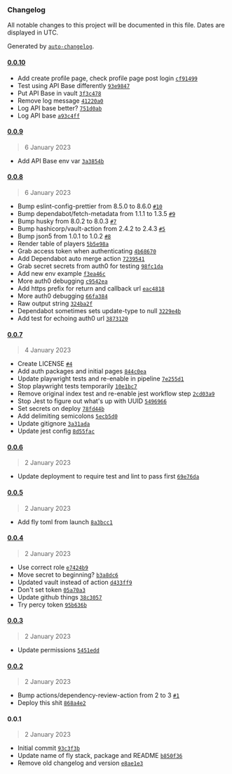 ### Changelog

All notable changes to this project will be documented in this file. Dates are displayed in UTC.

Generated by [`auto-changelog`](https://github.com/CookPete/auto-changelog).

#### [0.0.10](https://github.com/RBC-Digital-Ltd/draft-fantasy-platform-frontend-remix/compare/0.0.9...0.0.10)

- Add create profile page, check profile page post login [`cf91499`](https://github.com/RBC-Digital-Ltd/draft-fantasy-platform-frontend-remix/commit/cf914996a808ff8e25e42d0ba75970b90f555496)
- Test using API Base differently [`93e9847`](https://github.com/RBC-Digital-Ltd/draft-fantasy-platform-frontend-remix/commit/93e984792ca90eccdfda5e08e3d2ddd84fe20186)
- Put API Base in vault [`3f3c478`](https://github.com/RBC-Digital-Ltd/draft-fantasy-platform-frontend-remix/commit/3f3c478c0dcb4ee7ce2cd51206c1ae2fc49dfec5)
- Remove log message [`41220a0`](https://github.com/RBC-Digital-Ltd/draft-fantasy-platform-frontend-remix/commit/41220a0ca2c08079aafba07b8351ffb6460bd25f)
- Log API base better? [`751d0ab`](https://github.com/RBC-Digital-Ltd/draft-fantasy-platform-frontend-remix/commit/751d0aba5a6aae02beab2a6c1236c220d2d26a02)
- Log API base [`a93c4ff`](https://github.com/RBC-Digital-Ltd/draft-fantasy-platform-frontend-remix/commit/a93c4ffb9df48755925be012af7a4dd1c34e0f62)

#### [0.0.9](https://github.com/RBC-Digital-Ltd/draft-fantasy-platform-frontend-remix/compare/0.0.8...0.0.9)

> 6 January 2023

- Add API Base env var [`3a3854b`](https://github.com/RBC-Digital-Ltd/draft-fantasy-platform-frontend-remix/commit/3a3854b34a0b94d55a1f0de877f5fac8d9aed479)

#### [0.0.8](https://github.com/RBC-Digital-Ltd/draft-fantasy-platform-frontend-remix/compare/0.0.7...0.0.8)

> 6 January 2023

- Bump eslint-config-prettier from 8.5.0 to 8.6.0 [`#10`](https://github.com/RBC-Digital-Ltd/draft-fantasy-platform-frontend-remix/pull/10)
- Bump dependabot/fetch-metadata from 1.1.1 to 1.3.5 [`#9`](https://github.com/RBC-Digital-Ltd/draft-fantasy-platform-frontend-remix/pull/9)
- Bump husky from 8.0.2 to 8.0.3 [`#7`](https://github.com/RBC-Digital-Ltd/draft-fantasy-platform-frontend-remix/pull/7)
- Bump hashicorp/vault-action from 2.4.2 to 2.4.3 [`#5`](https://github.com/RBC-Digital-Ltd/draft-fantasy-platform-frontend-remix/pull/5)
- Bump json5 from 1.0.1 to 1.0.2 [`#8`](https://github.com/RBC-Digital-Ltd/draft-fantasy-platform-frontend-remix/pull/8)
- Render table of players [`5b5e98a`](https://github.com/RBC-Digital-Ltd/draft-fantasy-platform-frontend-remix/commit/5b5e98a42b4cfe817ce116bf8530f5d27dbd00bc)
- Grab access token when authenticating [`4b68670`](https://github.com/RBC-Digital-Ltd/draft-fantasy-platform-frontend-remix/commit/4b686703d404933d0637516954e4419870e3eea7)
- Add Dependabot auto merge action [`7239541`](https://github.com/RBC-Digital-Ltd/draft-fantasy-platform-frontend-remix/commit/7239541e16f2763e0627eee9f4bccd561fcca915)
- Grab secret secrets from auth0 for testing [`98fc1da`](https://github.com/RBC-Digital-Ltd/draft-fantasy-platform-frontend-remix/commit/98fc1dad11aabf3aba595885378c02d8c978d7d0)
- Add new env example [`f3ea46c`](https://github.com/RBC-Digital-Ltd/draft-fantasy-platform-frontend-remix/commit/f3ea46c847ed267deaad1d1ee7b2affc64148c45)
- More auth0 debugging [`c9542ea`](https://github.com/RBC-Digital-Ltd/draft-fantasy-platform-frontend-remix/commit/c9542eabd21326f19c4fa5e8415f461d8c8616bd)
- Add https prefix for return and callback url [`eac4818`](https://github.com/RBC-Digital-Ltd/draft-fantasy-platform-frontend-remix/commit/eac48184db2635c8273207e99739493f5a0d7a0a)
- More auth0 debugging [`66fa384`](https://github.com/RBC-Digital-Ltd/draft-fantasy-platform-frontend-remix/commit/66fa384490045066538939bd9ca1c4b0e65390d9)
- Raw output string [`324ba2f`](https://github.com/RBC-Digital-Ltd/draft-fantasy-platform-frontend-remix/commit/324ba2fefff0c40ce54d68a7211891f1490ca86e)
- Dependabot sometimes sets update-type to null [`3229e4b`](https://github.com/RBC-Digital-Ltd/draft-fantasy-platform-frontend-remix/commit/3229e4b1803348f8afe9e13c423cbcfd3a20b51d)
- Add test for echoing auth0 url [`3873120`](https://github.com/RBC-Digital-Ltd/draft-fantasy-platform-frontend-remix/commit/38731204e003b9cf5e5cee838ff90e1e23d156c9)

#### [0.0.7](https://github.com/RBC-Digital-Ltd/draft-fantasy-platform-frontend-remix/compare/0.0.6...0.0.7)

> 4 January 2023

- Create LICENSE [`#4`](https://github.com/RBC-Digital-Ltd/draft-fantasy-platform-frontend-remix/pull/4)
- Add auth packages and initial pages [`844c0ea`](https://github.com/RBC-Digital-Ltd/draft-fantasy-platform-frontend-remix/commit/844c0ea09585b9fe00a9982a53f3c32204c76279)
- Update playwright tests and re-enable in pipeline [`7e255d1`](https://github.com/RBC-Digital-Ltd/draft-fantasy-platform-frontend-remix/commit/7e255d1d823458d8a96ec80869a4a86e1c51b2f7)
- Stop playwright tests temporarily [`10e1bc7`](https://github.com/RBC-Digital-Ltd/draft-fantasy-platform-frontend-remix/commit/10e1bc7155bda1b5fc8af63d9231fc772b6a09d1)
- Remove original index test and re-enable jest workflow step [`2cd03a9`](https://github.com/RBC-Digital-Ltd/draft-fantasy-platform-frontend-remix/commit/2cd03a97ecbf79f8a07067b00009250fd89f8245)
- Stop Jest to figure out what's up with UUID [`5496966`](https://github.com/RBC-Digital-Ltd/draft-fantasy-platform-frontend-remix/commit/549696695b9530ae0cd8a2a30ec7f394ac9ad895)
- Set secrets on deploy [`78fd44b`](https://github.com/RBC-Digital-Ltd/draft-fantasy-platform-frontend-remix/commit/78fd44b38defe095309f4b66f6ba0bf982bc6991)
- Add delimiting semicolons [`5ecb5d0`](https://github.com/RBC-Digital-Ltd/draft-fantasy-platform-frontend-remix/commit/5ecb5d00a3ed4fffd2f5d002f99d2c73d1afe1c6)
- Update gitignore [`3a31ada`](https://github.com/RBC-Digital-Ltd/draft-fantasy-platform-frontend-remix/commit/3a31ada719519457633149783b8bc52d504cee2e)
- Update jest config [`8d55fac`](https://github.com/RBC-Digital-Ltd/draft-fantasy-platform-frontend-remix/commit/8d55fac4be8e0c99bae280babf7c84a59726b165)

#### [0.0.6](https://github.com/RBC-Digital-Ltd/draft-fantasy-platform-frontend-remix/compare/0.0.5...0.0.6)

> 2 January 2023

- Update deployment to require test and lint to pass first [`69e76da`](https://github.com/RBC-Digital-Ltd/draft-fantasy-platform-frontend-remix/commit/69e76da643ab2d5fce832497c94741fbe7eef4e4)

#### [0.0.5](https://github.com/RBC-Digital-Ltd/draft-fantasy-platform-frontend-remix/compare/0.0.4...0.0.5)

> 2 January 2023

- Add fly toml from launch [`8a3bcc1`](https://github.com/RBC-Digital-Ltd/draft-fantasy-platform-frontend-remix/commit/8a3bcc18d5151f4c6a34b2980ccaf2ccbbcdfc86)

#### [0.0.4](https://github.com/RBC-Digital-Ltd/draft-fantasy-platform-frontend-remix/compare/0.0.3...0.0.4)

> 2 January 2023

- Use correct role [`e7424b9`](https://github.com/RBC-Digital-Ltd/draft-fantasy-platform-frontend-remix/commit/e7424b9ef89007b1476a60c18ee6d15ef8fff4a9)
- Move secret to beginning? [`b3a8dc6`](https://github.com/RBC-Digital-Ltd/draft-fantasy-platform-frontend-remix/commit/b3a8dc6ab0dddc75727454279d9bd21d2c7b61fa)
- Updated vault instead of action [`d433ff9`](https://github.com/RBC-Digital-Ltd/draft-fantasy-platform-frontend-remix/commit/d433ff99dcf9e1dd1bf79829e193234c29862d58)
- Don't set token [`05a70a3`](https://github.com/RBC-Digital-Ltd/draft-fantasy-platform-frontend-remix/commit/05a70a3244fbb7dee00d88a62120778c3035b610)
- Update github things [`38c3057`](https://github.com/RBC-Digital-Ltd/draft-fantasy-platform-frontend-remix/commit/38c3057f25ed919ea72c22e6d24e23b1dc16144f)
- Try percy token [`95b636b`](https://github.com/RBC-Digital-Ltd/draft-fantasy-platform-frontend-remix/commit/95b636b18ba5796ea0fcc21c56db86bfca6832e4)

#### [0.0.3](https://github.com/RBC-Digital-Ltd/draft-fantasy-platform-frontend-remix/compare/0.0.2...0.0.3)

> 2 January 2023

- Update permissions [`5451edd`](https://github.com/RBC-Digital-Ltd/draft-fantasy-platform-frontend-remix/commit/5451edd4a239157f57ba0a8e17f009ce628fa8cd)

#### [0.0.2](https://github.com/RBC-Digital-Ltd/draft-fantasy-platform-frontend-remix/compare/0.0.1...0.0.2)

> 2 January 2023

- Bump actions/dependency-review-action from 2 to 3 [`#1`](https://github.com/RBC-Digital-Ltd/draft-fantasy-platform-frontend-remix/pull/1)
- Deploy this shit [`868a4e2`](https://github.com/RBC-Digital-Ltd/draft-fantasy-platform-frontend-remix/commit/868a4e2b1a8b2a9280bc710f0cf22e6a6f6add98)

#### 0.0.1

> 2 January 2023

- Initial commit [`93c3f3b`](https://github.com/RBC-Digital-Ltd/draft-fantasy-platform-frontend-remix/commit/93c3f3befb7b9df6b4e842d81fe426acbd2c4029)
- Update name of fly stack, package and README [`b850f36`](https://github.com/RBC-Digital-Ltd/draft-fantasy-platform-frontend-remix/commit/b850f36d2c4b117b5c38133246dc9c2711e15d9f)
- Remove old changelog and version [`e8ae1e3`](https://github.com/RBC-Digital-Ltd/draft-fantasy-platform-frontend-remix/commit/e8ae1e3386017f2c019691c34759273c9cd3fed6)
